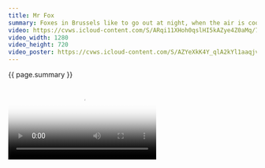 ```yaml
---
title: Mr Fox
summary: Foxes in Brussels like to go out at night, when the air is cool and the sidewalks quiet.
video: https://cvws.icloud-content.com/S/ARqi11XHoh0qslHI5kAZye4Z0aMq/797F6D19-8E04-428F-BDFB-E183818D2AAD.mp4?o=AmoOC75hy2FfHOjJco6nDvRkEj-gcGudHjWfjLNzfW9q&v=1&z=https%3A%2F%2Fp60-content.icloud.com%3A443&x=1&a=CAogjapLc6YGMZKsEwTNVT9HKKpw_uCBkrttlioVmzywL5YSZRD7w4rPuS4Y-9qd1LkuIgEAUgQZ0aMqaiVdcgWx3v2gpB0CiyZsbD6Hxm8_Cdh5ypUyr12kGwt0MXBJYIhjciVgwNdD-yk5IvZxOBtcfTUg0PU4-2Sr1hzYLrBNUjM_B2FcAcyO&e=1596025433&r=f7f26121-5485-4a8c-9351-48f6139ceaa0-2&s=LfGmN9en_smE1SrihINOtCqJcYM
video_width: 1280
video_height: 720
video_poster: https://cvws.icloud-content.com/S/AZYeXkK4Y_qlA2kYl1aaqjvGGmI7/797F6D19-8E04-428F-BDFB-E183818D2AAD.JPG?o=ApWbAKkIoF1mh2VbyGLXTeWlPW0q3tkxOkezOaUgieGU&v=1&z=https%3A%2F%2Fp60-content.icloud.com%3A443&x=1&a=CAogIBggysMO0x4TFiO4j1xpWQsT3QN6xOrXgCcV2fZxLFkSZRDauZPPuS4Y2tCm1LkuIgEAUgTGGmI7aiV776GNyUC2vxM4sIyTt_ikM1YUhB5j0BwGHy85zwKI7tnjMq4aciWMPNovW6obWndEXDgjEtzEEX9yN9mmx9vBNbj7UzapM92ZbSBi&e=1596025579&r=7f4a092c-24f3-415b-9161-c8afe171a6aa-1&s=FaxPyeYof8Mq_cQi8Vn2qj9BDEg
---
```


{{ page.summary }}

<video controls preload="metadata" width="{{ page.video_width }}" height="{{ page.video_height }}" poster="{{ page.video_poster }}" src="{{ page.video }}"></video>
